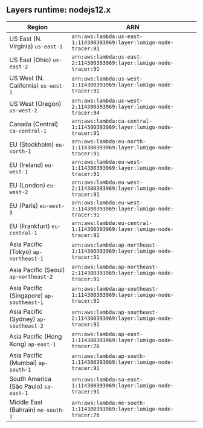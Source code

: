 Layers runtime: nodejs12.x
----
| Region | ARN |
| --- | --- |
|US East (N. Virginia)  `us-east-1`|`arn:aws:lambda:us-east-1:114300393969:layer:lumigo-node-tracer:91`|
|US East (Ohio)  `us-east-2`|`arn:aws:lambda:us-east-2:114300393969:layer:lumigo-node-tracer:91`|
|US West (N. California)  `us-west-1`|`arn:aws:lambda:us-west-1:114300393969:layer:lumigo-node-tracer:91`|
|US West (Oregon)  `us-west-2`|`arn:aws:lambda:us-west-2:114300393969:layer:lumigo-node-tracer:94`|
|Canada (Central)  `ca-central-1`|`arn:aws:lambda:ca-central-1:114300393969:layer:lumigo-node-tracer:91`|
|EU (Stockholm)  `eu-north-1`|`arn:aws:lambda:eu-north-1:114300393969:layer:lumigo-node-tracer:91`|
|EU (Ireland)  `eu-west-1`|`arn:aws:lambda:eu-west-1:114300393969:layer:lumigo-node-tracer:91`|
|EU (London)  `eu-west-2`|`arn:aws:lambda:eu-west-2:114300393969:layer:lumigo-node-tracer:91`|
|EU (Paris)  `eu-west-3`|`arn:aws:lambda:eu-west-3:114300393969:layer:lumigo-node-tracer:91`|
|EU (Frankfurt)  `eu-central-1`|`arn:aws:lambda:eu-central-1:114300393969:layer:lumigo-node-tracer:91`|
|Asia Pacific (Tokyo)  `ap-northeast-1`|`arn:aws:lambda:ap-northeast-1:114300393969:layer:lumigo-node-tracer:91`|
|Asia Pacific (Seoul)  `ap-northeast-2`|`arn:aws:lambda:ap-northeast-2:114300393969:layer:lumigo-node-tracer:91`|
|Asia Pacific (Singapore)  `ap-southeast-1`|`arn:aws:lambda:ap-southeast-1:114300393969:layer:lumigo-node-tracer:91`|
|Asia Pacific (Sydney)  `ap-southeast-2`|`arn:aws:lambda:ap-southeast-2:114300393969:layer:lumigo-node-tracer:91`|
|Asia Pacific (Hong Kong)  `ap-east-1`|`arn:aws:lambda:ap-east-1:114300393969:layer:lumigo-node-tracer:76`|
|Asia Pacific (Mumbai)  `ap-south-1`|`arn:aws:lambda:ap-south-1:114300393969:layer:lumigo-node-tracer:91`|
|South America (São Paulo)  `sa-east-1`|`arn:aws:lambda:sa-east-1:114300393969:layer:lumigo-node-tracer:91`|
|Middle East (Bahrain)  `me-south-1`|`arn:aws:lambda:me-south-1:114300393969:layer:lumigo-node-tracer:76`|
